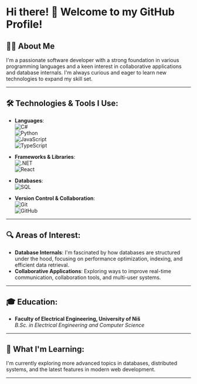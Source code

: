 # Hi there! 👋 Welcome to my GitHub Profile!

## 👨‍💻 About Me
I'm a passionate software developer with a strong foundation in various programming languages and a keen interest in collaborative applications and database internals. I'm always curious and eager to learn new technologies to expand my skill set.

---

## 🛠️ Technologies & Tools I Use:

- **Languages**:  
  ![C#](https://img.shields.io/badge/-C%23-239120?style=flat&logo=csharp&logoColor=white)  
  ![Python](https://img.shields.io/badge/-Python-3776AB?style=flat&logo=python&logoColor=white)  
  ![JavaScript](https://img.shields.io/badge/-JavaScript-F7DF1E?style=flat&logo=javascript&logoColor=black)  
  ![TypeScript](https://img.shields.io/badge/-TypeScript-007ACC?style=flat&logo=typescript&logoColor=white)

- **Frameworks & Libraries**:  
  ![.NET](https://img.shields.io/badge/-.NET-512BD4?style=flat&logo=dotnet&logoColor=white)  
  ![React](https://img.shields.io/badge/-React-61DAFB?style=flat&logo=react&logoColor=white)

- **Databases**:  
  ![SQL](https://img.shields.io/badge/-SQL-4479A1?style=flat&logo=postgresql&logoColor=white)

- **Version Control & Collaboration**:  
  ![Git](https://img.shields.io/badge/-Git-F05032?style=flat&logo=git&logoColor=white)  
  ![GitHub](https://img.shields.io/badge/-GitHub-181717?style=flat&logo=github&logoColor=white)

---

## 🔍 Areas of Interest:
- **Database Internals**: I'm fascinated by how databases are structured under the hood, focusing on performance optimization, indexing, and efficient data retrieval.
- **Collaborative Applications**: Exploring ways to improve real-time communication, collaboration tools, and multi-user systems.

---

## 🎓 Education:
- **Faculty of Electrical Engineering, University of Niš**  
  *B.Sc. in Electrical Engineering and Computer Science*

---

## 🌱 What I'm Learning:
I'm currently exploring more advanced topics in databases, distributed systems, and the latest features in modern web development.

---
